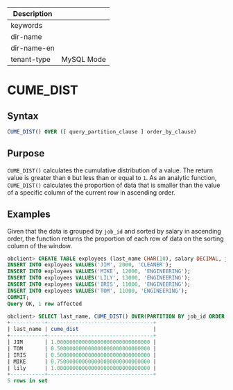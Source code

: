 | Description   |                 |
|---------------|-----------------|
| keywords      |                 |
| dir-name      |                 |
| dir-name-en   |                 |
| tenant-type   | MySQL Mode      |

# CUME_DIST

## Syntax

```sql
CUME_DIST() OVER ([ query_partition_clause ] order_by_clause)
```

## Purpose

`CUME_DIST()` calculates the cumulative distribution of a value. The return value is greater than `0` but less than or equal to `1`. As an analytic function, `CUME_DIST()` calculates the proportion of data that is smaller than the value of a specific column of the current row in ascending order.

## Examples

Given that the data is grouped by `job_id` and sorted by salary in ascending order, the function returns the proportion of each row of data on the sorting column of the window.

```sql
obclient> CREATE TABLE exployees (last_name CHAR(10), salary DECIMAL, job_id CHAR(32));
INSERT INTO exployees VALUES('JIM', 2000, 'CLEANER');
INSERT INTO exployees VALUES('MIKE', 12000, 'ENGINEERING');
INSERT INTO exployees VALUES('LILY', 13000, 'ENGINEERING');
INSERT INTO exployees VALUES('IRIS', 11000, 'ENGINEERING');
INSERT INTO exployees VALUES('TOM', 11000, 'ENGINEERING');
COMMIT;
Query OK, 1 row affected

obclient> SELECT last_name, CUME_DIST() OVER(PARTITION BY job_id ORDER BY salary) cume_dist FROM employees;
+-----------+----------------------------------+
| last_name | cume_dist                        |
+-----------+----------------------------------+
| JIM       | 1.000000000000000000000000000000 |
| TOM       | 0.500000000000000000000000000000 |
| IRIS      | 0.500000000000000000000000000000 |
| MIKE      | 0.750000000000000000000000000000 |
| lily      | 1.000000000000000000000000000000 |
+-----------+----------------------------------+
5 rows in set
```

